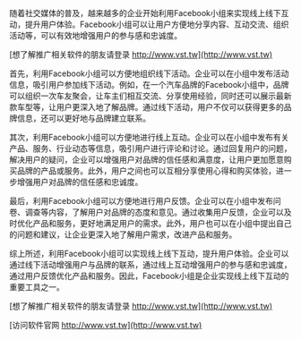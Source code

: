 随着社交媒体的普及，越来越多的企业开始利用Facebook小组来实现线上线下互动，提升用户体验。Facebook小组可以让用户方便地分享内容、互动交流、组织活动等，可以有效地增强用户的参与感和忠诚度。

[想了解推广相关软件的朋友请登录 http://www.vst.tw](http://www.vst.tw)

首先，利用Facebook小组可以方便地组织线下活动。企业可以在小组中发布活动信息，吸引用户参加线下活动。例如，在一个汽车品牌的Facebook小组中，品牌可以组织一次车友聚会，让车主们相互交流、分享使用经验，同时还可以展示最新款车型等，让用户更深入地了解品牌。通过线下活动，用户不仅可以获得更多的品牌信息，还可以更好地与品牌建立联系。

其次，利用Facebook小组可以方便地进行线上互动。企业可以在小组中发布有关产品、服务、行业动态等信息，吸引用户进行评论和讨论。通过回复用户的问题，解决用户的疑问，企业可以增强用户对品牌的信任感和满意度，让用户更加愿意购买品牌的产品或服务。此外，用户之间也可以互相分享使用心得和购买体验，进一步增强用户对品牌的信任感和忠诚度。

最后，利用Facebook小组可以方便地进行用户反馈。企业可以在小组中发布问卷、调查等内容，了解用户对品牌的态度和意见。通过收集用户反馈，企业可以及时优化产品和服务，更好地满足用户的需求。此外，用户也可以在小组中提出自己的问题和建议，让企业更深入地了解用户需求，改进产品和服务。

综上所述，利用Facebook小组可以实现线上线下互动，提升用户体验。企业可以通过线下活动增强用户与品牌的联系，通过线上互动增强用户的参与感和忠诚度，通过用户反馈优化产品和服务。因此，Facebook小组是企业实现线上线下互动的重要工具之一。

[想了解推广相关软件的朋友请登录 http://www.vst.tw](http://www.vst.tw)


[访问软件官网 http://www.vst.tw](http://www.vst.tw)
